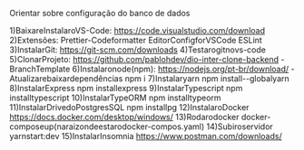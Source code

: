 Orientar sobre configuração do banco de dados 


1)BaixareInstalaroVS-Code:
https://code.visualstudio.com/download
2)Extensões:
Prettier-Codeformatter
EditorConfigforVSCode
ESLint
3)InstalarGit:
https://git-scm.com/downloads
4)Testarogitnovs-code
5)ClonarProjeto:
https://github.com/pablohdev/dio-inter-clone-backend
-BranchTemplate
6)Instalaronode(npm):
https://nodejs.org/pt-br/download/
-Atualizarebaixardependências
npm i
7)Instalaryarn
npm install--globalyarn
8)InstalarExpress
npm installexpress
9)InstalarTypescript
npm installtypescript
10)InstalarTypeORM
npm installtypeorm
11)InstalarDrivedoPostgresSQL
npm installpg
12)InstalaroDocker
https://docs.docker.com/desktop/windows/
13)Rodarodocker
docker-composeup(naraizondeestarodocker-compos.yaml)
14)Subiroservidor
yarnstart:dev
15)InstalarInsomnia
https://www.postman.com/downloads/
